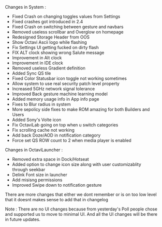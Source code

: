 Changes in System :

- Fixed Crash on changing toggles values from Settings
- Fixed crashes got introduced in 2.4
- Fixed Crash on switching between gesture and navbars
- Removed useless scrollbar and Overglow on homepage
- Redesigned Storage Header from OOS
- Show Octavi Ascii logo while flashing
- Fix Settings UI getting fucked on dirty flash
- FIX ALT clock showing wrong Salute message
- Improvement in Alt clock
- Improvement in IDE clock
- Removed useless Gradient definition 
- Added Sync QS tile
- Fixed Color Statusbar icon toggle not working sometimes
- Allow system to use real security patch level property
- Increased 5GHz network signal tolerance
- Improved Back gesture machine learning model
- Added memory usage info in App info page
- Fixes to Blur radius in system 
- More sepolicy side fixes to make ROM amazing for both Builders and Users
- Added Sony's Volte icon
- Fix OctaviLab going on top when u switch categories
- Fix scrolling cache not working 
- Add back Doze/AOD in notification category
- Force set QS ROW count to 2 when media player is enabled 

Changes in OctaviLauncher :

- Removed extra space in Dock/Hotseat
- Added option to change icon size along with user customizablity through seekbar
- Delink Font size in launcher 
- Add misisng permissions 
- Improved Swipe down to notification gesture

There are more changes that either we dont remember or is on too low level that it doesnt makes sense to add that in changelog

Note : There are no UI changes because from yesterday's Poll people chose and supported us to move to minimal UI. And all the UI changes will be there in future updates.
